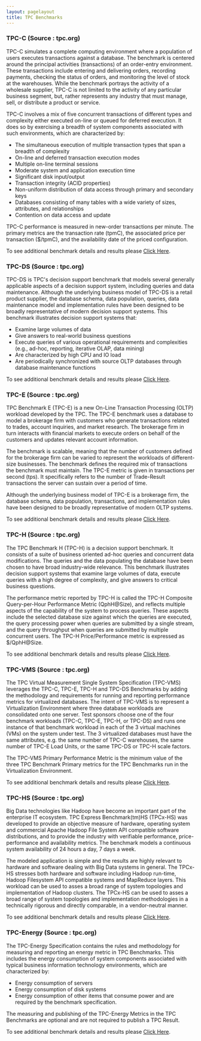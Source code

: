 ```yaml
---
layout: pagelayout
title: TPC Benchmarks
---
```


### TPC-C (Source : tpc.org) 

TPC-C simulates a complete computing environment where a population of users executes transactions against a database. The benchmark is centered around the principal activities (transactions) of an order-entry environment. These transactions include entering and delivering orders, recording payments, checking the status of orders, and monitoring the level of stock at the warehouses. While the benchmark portrays the activity of a wholesale supplier, TPC-C is not limited to the activity of any particular business segment, but, rather represents any industry that must manage, sell, or distribute a product or service.

TPC-C involves a mix of five concurrent transactions of different types and complexity either executed on-line or queued for deferred execution. It does so by exercising a breadth of system components associated with such environments, which are characterized by:

<ul class="squareblk">
  <li>
    The simultaneous execution of multiple transaction types that span a breadth of complexity
  </li>
  <li>
    On-line and deferred transaction execution modes
  </li>
  <li>
    Multiple on-line terminal sessions</li>
  <li>
    Moderate system and application execution time
  </li>
  <li>
    Significant disk input/output
  </li>
  <li>
    Transaction integrity (ACID properties)
  </li>
  <li>
    Non-uniform distribution of data access through primary and secondary keys
  </li>
  <li>
    Databases consisting of many tables with a wide variety of sizes, attributes, and relationships
  </li>
  <li>
    Contention on data access and update
  </li>
</ul>

TPC-C performance is measured in new-order transactions per minute. The primary metrics are the transaction rate (tpmC), the associated price per transaction ($/tpmC), and the availability date of the priced configuration.

To see additional benchmark details and results please <a href="http://www.tpc.org/tpcc/results/tpcc_results.asp?orderby=hardware" target="_blank">Click Here</a>.

### TPC-DS (Source : tpc.org)  

TPC-DS is TPC's decision support benchmark that models several generally applicable aspects of a decision support system, including queries and data maintenance. Although the underlying business model of TPC-DS is a retail product supplier, the database schema, data population, queries, data maintenance model and implementation rules have been designed to be broadly representative of modern decision support systems. This benchmark illustrates decision support systems that:

<ul class="BodyText">
  <li>
    Examine large volumes of data
  </li>
  <li>
    Give answers to real-world business questions
  </li>
  <li>
    Execute queries of various operational requirements and complexities (e.g., ad-hoc, reporting, iterative OLAP, data mining)
  </li>
  <li>
    Are characterized by high CPU and IO load
  </li>
  <li>
    Are periodically synchronized with source OLTP databases through database maintenance functions
  </li>
</ul>

To see additional benchmark details and results please <a href="http://www.tpc.org/tpcds/default.asp" target="_blank">Click Here</a>.

### TPC-E (Source : tpc.org)

TPC Benchmark E (TPC-E) is a new On-Line Transaction Processing (OLTP) workload developed by the TPC. The TPC-E benchmark uses a database to model a brokerage firm with customers who generate transactions related to trades, account inquiries, and market research. The brokerage firm in turn interacts with financial markets to execute orders on behalf of the customers and updates relevant account information.

The benchmark is scalable, meaning that the number of customers defined for the brokerage firm can be varied to represent the workloads of different-size businesses. The benchmark defines the required mix of transactions the benchmark must maintain. The TPC-E metric is given in transactions per second (tps). It specifically refers to the number of Trade-Result transactions the server can sustain over a period of time.

Although the underlying business model of TPC-E is a brokerage firm, the database schema, data population, transactions, and implementation rules have been designed to be broadly representative of modern OLTP systems.

To see additional benchmark details and results please <a href="http://www.tpc.org/tpce/results/tpce_results.asp" target="_blank">Click Here</a>.

### TPC-H (Source : tpc.org) 

The TPC Benchmark H (TPC-H) is a decision support benchmark. It consists of a suite of business oriented ad-hoc queries and concurrent data modifications. The queries and the data populating the database have been chosen to have broad industry-wide relevance. This benchmark illustrates decision support systems that examine large volumes of data, execute queries with a high degree of complexity, and give answers to critical business questions.

The performance metric reported by TPC-H is called the TPC-H Composite Query-per-Hour Performance Metric (QphH@Size), and reflects multiple aspects of the capability of the system to process queries. These aspects include the selected database size against which the queries are executed, the query processing power when queries are submitted by a single stream, and the query throughput when queries are submitted by multiple concurrent users. The TPC-H Price/Performance metric is expressed as $/QphH@Size.

To see additional benchmark details and results please <a href="http://www.tpc.org/tpch/results/tpch_results.asp?orderby=hardware" target="_blank">Click Here</a>.

### TPC-VMS (Source : tpc.org)

The TPC Virtual Measurement Single System Specification (TPC-VMS) leverages the TPC-C, TPC-E, TPC-H and TPC-DS Benchmarks by adding the methodology and requirements for running and reporting performance metrics for virtualized databases. The intent of TPC-VMS is to represent a Virtualization Environment where three database workloads are consolidated onto one server. Test sponsors choose one of the four benchmark workloads (TPC-C, TPC-E, TPC-H, or TPC-DS) and runs one instance of that benchmark workload in each of the 3 virtual machines (VMs) on the system under test. The 3 virtualized databases must have the same attributes, e.g. the same number of TPC-C warehouses, the same number of TPC-E Load Units, or the same TPC-DS or TPC-H scale factors.

The TPC-VMS Primary Performance Metric is the minimum value of the three TPC Benchmark Primary metrics for the TPC Benchmarks run in the Virtualization Environment.

To see additional benchmark details and results please <a href="http://www.tpc.org/tpcvms/default.asp" target="_blank">Click Here</a>.

### TPC-HS (Source : tpc.org) 

Big Data technologies like Hadoop have become an important part of the enterprise IT ecosystem. TPC Express Benchmark(tm)HS (TPCx-HS) was developed to provide an objective measure of hardware, operating system and commercial Apache Hadoop File System API compatible software distributions, and to provide the industry with verifiable performance, price-performance and availability metrics. The benchmark models a continuous system availability of 24 hours a day, 7 days a week.

The modeled application is simple and the results are highly relevant to hardware and software dealing with Big Data systems in general. The TPCx-HS stresses both hardware and software including Hadoop run-time, Hadoop Filesystem API compatible systems and MapReduce layers. This workload can be used to asses a broad range of system topologies and implementation of Hadoop clusters. The TPCx-HS can be used to asses a broad range of system topologies and implementation methodologies in a technically rigorous and directly comparable, in a vendor-neutral manner.

To see additional benchmark details and results please <a href="http://www.tpc.org/tpcx-hs/results/tpcxhs_results.asp" target="_blank">Click Here</a>.

### TPC-Energy (Source : tpc.org)

The TPC-Energy Specification contains the rules and methodology for measuring and reporting an energy metric in TPC Benchmarks. This includes the energy consumption of system components associated with typical business information technology environments, which are characterized by:

  * Energy consumption of servers
  * Energy consumption of disk systems
  * Energy consumption of other items that consume power and are required by the benchmark specification.

The measuring and publishing of the TPC-Energy Metrics in the TPC Benchmarks are optional and are not required to publish a TPC Result.

To see additional benchmark details and results please <a href="http://www.tpc.org/tpc_energy/default.asp" target="_blank">Click Here</a>.

